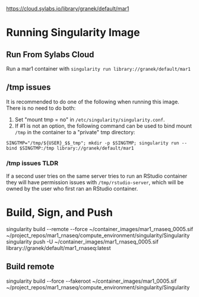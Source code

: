 
https://cloud.sylabs.io/library/granek/default/mar1

# Running Singularity Image
## Run From Sylabs Cloud
Run a mar1 container with `singularity run library://granek/default/mar1`

## /tmp issues
It is recommended to do one of the following when running this image. There is no need to do both:

1. Set "mount tmp = no" in `/etc/singularity/singularity.conf`.
2. If #1 is not an option, the following command can be used to bind mount `/tmp` in the container to a "private" tmp directory:
```
SINGTMP="/tmp/${USER}_$$_tmp"; mkdir -p $SINGTMP; singularity run --bind $SINGTMP:/tmp library://granek/default/mar1
```
### /tmp issues TLDR
If a second user tries on the same server tries to run an RStudio container they will have permission issues with `/tmp/rstudio-server`, which will be owned by the user who first ran an RStudio container.




# Build, Sign, and Push
singularity build --remote --force ~/container_images/mar1_rnaseq_0005.sif \
  ~/project_repos/mar1_rnaseq/compute_environment/singularity/Singularity
singularity push -U ~/container_images/mar1_rnaseq_0005.sif library://granek/default/mar1_rnaseq:latest

## Build remote
singularity build --force --fakeroot ~/container_images/mar1_0005.sif \
  ~/project_repos/mar1_rnaseq/compute_environment/singularity/Singularity




